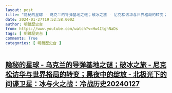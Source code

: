 ```yaml
---
layout: post
title: "隐秘的星球 - 乌克兰的导弹基地之谜；破冰之旅 - 尼克松访华与世界格局的转变；黑夜中的绽放 - 北极光下的间谍卫星：冰与火之战：冷战历史20240127"
date: 2024-01-27T19:52:58.000Z
author: 明鏡歷史台
from: https://www.youtube.com/watch?v=Hw4ItghNaDs
tags: [ 明鏡歷史台 ]
comments: True
categories: [ 明鏡歷史台 ]
---
```

<!--1706385178000-->
[隐秘的星球 - 乌克兰的导弹基地之谜；破冰之旅 - 尼克松访华与世界格局的转变；黑夜中的绽放 - 北极光下的间谍卫星：冰与火之战：冷战历史20240127](https://www.youtube.com/watch?v=Hw4ItghNaDs)
------

<div>

</div>
